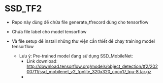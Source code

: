 # SSD_TF2
- Repo này dùng để chứa file generate_tfrecord dùng cho tensorflow
- Chứa file label cho model tensorflow
- Và file setup để install những thư viện cần thiết để chạy training model tensorflow

  * Lưu ý: Pre-trained model đang sử dụng SSD_MobileNet:
    -  Link download: http://download.tensorflow.org/models/object_detection/tf2/20200711/ssd_mobilenet_v2_fpnlite_320x320_coco17_tpu-8.tar.gz
    -  
